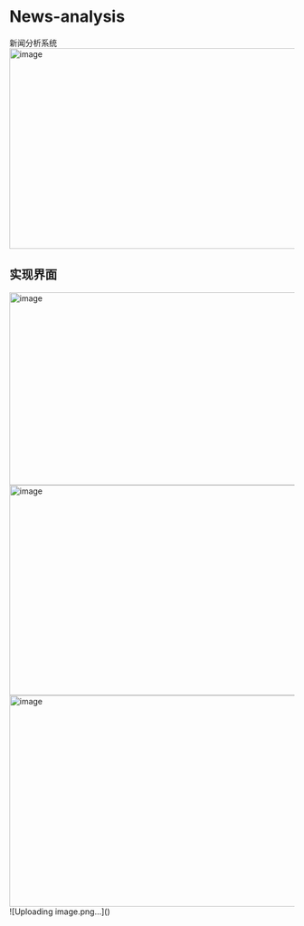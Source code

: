 # News-analysis
新闻分析系统
<img width="568" height="355" alt="image" src="https://github.com/user-attachments/assets/d01c4944-9534-4314-b318-c5fccb595e82" />

## 实现界面
<img width="709" height="341" alt="image" src="https://github.com/user-attachments/assets/2cf7fadd-8e58-4c64-80ef-28e7ab9a9262" />
<img width="717" height="372" alt="image" src="https://github.com/user-attachments/assets/a85c1964-bc39-4f86-8e5f-ada65cf9a87c" />
<img width="721" height="374" alt="image" src="https://github.com/user-attachments/assets/5a2bab1c-5534-4786-838e-417d41d58bcd" />
![Uploading image.png…]()
